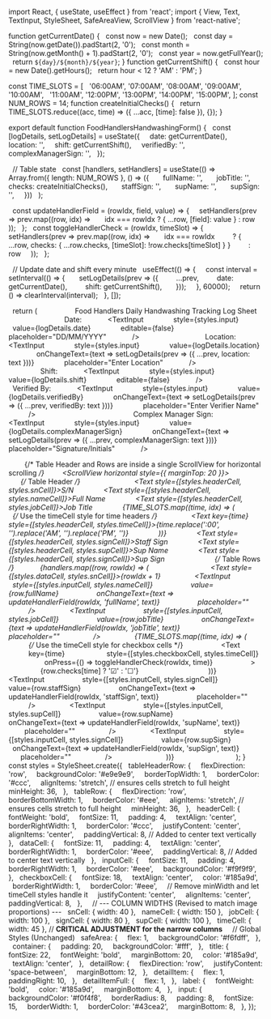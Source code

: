 import React, { useState, useEffect } from 'react';
import { View, Text, TextInput, StyleSheet, SafeAreaView, ScrollView } from 'react-native';

function getCurrentDate() {
  const now = new Date();
  const day = String(now.getDate()).padStart(2, '0');
  const month = String(now.getMonth() + 1).padStart(2, '0');
  const year = now.getFullYear();
  return `${day}/${month}/${year}`;
}
function getCurrentShift() {
  const hour = new Date().getHours();
  return hour < 12 ? 'AM' : 'PM';
}

const TIME_SLOTS = [
  '06:00AM', '07:00AM', '08:00AM', '09:00AM', '10:00AM',
  '11:00AM', '12:00PM', '13:00PM', '14:00PM', '15:00PM',
];
const NUM_ROWS = 14;
function createInitialChecks() {
  return TIME_SLOTS.reduce((acc, time) => ({ ...acc, [time]: false }), {});
}

export default function FoodHandlersHandwashingForm() {
  const [logDetails, setLogDetails] = useState({
    date: getCurrentDate(),
    location: '',
    shift: getCurrentShift(),
    verifiedBy: '',
    complexManagerSign: '',
  });

  // Table state
  const [handlers, setHandlers] = useState(() =>
    Array.from({ length: NUM_ROWS }, () => ({
      fullName: '',
      jobTitle: '',
      checks: createInitialChecks(),
      staffSign: '',
      supName: '',
      supSign: '',
    }))
  );

  const updateHandlerField = (rowIdx, field, value) => {
    setHandlers(prev => prev.map((row, idx) =>
      idx === rowIdx ? { ...row, [field]: value } : row
    ));
  };
  const toggleHandlerCheck = (rowIdx, timeSlot) => {
    setHandlers(prev => prev.map((row, idx) =>
      idx === rowIdx
        ? { ...row, checks: { ...row.checks, [timeSlot]: !row.checks[timeSlot] } }
        : row
    ));
  };

  // Update date and shift every minute
  useEffect(() => {
    const interval = setInterval(() => {
      setLogDetails(prev => ({
        ...prev,
        date: getCurrentDate(),
        shift: getCurrentShift(),
      }));
    }, 60000);
    return () => clearInterval(interval);
  }, []);

  return (
    <SafeAreaView style={styles.safeArea}>
      <ScrollView contentContainerStyle={styles.container}>
        <Text style={styles.title}>Food Handlers Daily Handwashing Tracking Log Sheet</Text>
        <View style={styles.detailRow}>
          <View style={styles.detailItem}>
            <Text style={styles.label}>Date:</Text>
            <TextInput
              style={styles.input}
              value={logDetails.date}
              editable={false}
              placeholder="DD/MM/YYYY"
            />
          </View>
          <View style={styles.detailItem}>
            <Text style={styles.label}>Location:</Text>
            <TextInput
              style={styles.input}
              value={logDetails.location}
              onChangeText={text => setLogDetails(prev => ({ ...prev, location: text }))}
              placeholder="Enter Location"
            />
          </View>
        </View>
        <View style={styles.detailRow}>
          <View style={styles.detailItem}>
            <Text style={styles.label}>Shift:</Text>
            <TextInput
              style={styles.input}
              value={logDetails.shift}
              editable={false}
            />
          </View>
          <View style={styles.detailItem}>
            <Text style={styles.label}>Verified By:</Text>
            <TextInput
              style={styles.input}
              value={logDetails.verifiedBy}
              onChangeText={text => setLogDetails(prev => ({ ...prev, verifiedBy: text }))}
              placeholder="Enter Verifier Name"
            />
          </View>
        </View>
        <View style={styles.detailRow}>
          <View style={styles.detailItemFull}>
            <Text style={styles.label}>Complex Manager Sign:</Text>
            <TextInput
              style={styles.input}
              value={logDetails.complexManagerSign}
              onChangeText={text => setLogDetails(prev => ({ ...prev, complexManagerSign: text }))}
              placeholder="Signature/Initials"
            />
          </View>
        </View>

        {/* Table Header and Rows are inside a single ScrollView for horizontal scrolling */}
        <ScrollView horizontal style={{ marginTop: 20 }}>
          <View>
            {/* Table Header */}
            <View style={styles.tableHeaderRow}>
              <Text style={[styles.headerCell, styles.snCell]}>S/N</Text>
              <Text style={[styles.headerCell, styles.nameCell]}>Full Name</Text>
              <Text style={[styles.headerCell, styles.jobCell]}>Job Title</Text>
              {TIME_SLOTS.map((time, idx) => (
                {/* Use the timeCell style for time headers */}
                <Text key={time} style={[styles.headerCell, styles.timeCell]}>{time.replace(':00', '').replace('AM', '').replace('PM', '')}</Text>
              ))}
              <Text style={[styles.headerCell, styles.signCell]}>Staff Sign</Text>
              <Text style={[styles.headerCell, styles.supCell]}>Sup Name</Text>
              <Text style={[styles.headerCell, styles.signCell]}>Sup Sign</Text>
            </View>
            {/* Table Rows */}
            {handlers.map((row, rowIdx) => (
              <View key={rowIdx} style={styles.tableRow}>
                <Text style={[styles.dataCell, styles.snCell]}>{rowIdx + 1}</Text>
                <TextInput
                  style={[styles.inputCell, styles.nameCell]}
                  value={row.fullName}
                  onChangeText={text => updateHandlerField(rowIdx, 'fullName', text)}
                  placeholder=""
                />
                <TextInput
                  style={[styles.inputCell, styles.jobCell]}
                  value={row.jobTitle}
                  onChangeText={text => updateHandlerField(rowIdx, 'jobTitle', text)}
                  placeholder=""
                />
                {TIME_SLOTS.map((time, idx) => (
                  {/* Use the timeCell style for checkbox cells */}
                  <Text
                    key={time}
                    style={[styles.checkboxCell, styles.timeCell]}
                    onPress={() => toggleHandlerCheck(rowIdx, time)}
                  >
                    {row.checks[time] ? '☑' : '☐'}
                  </Text>
                ))}
                <TextInput
                  style={[styles.inputCell, styles.signCell]}
                  value={row.staffSign}
                  onChangeText={text => updateHandlerField(rowIdx, 'staffSign', text)}
                  placeholder=""
                />
                <TextInput
                  style={[styles.inputCell, styles.supCell]}
                  value={row.supName}
                  onChangeText={text => updateHandlerField(rowIdx, 'supName', text)}
                  placeholder=""
                />
                <TextInput
                  style={[styles.inputCell, styles.signCell]}
                  value={row.supSign}
                  onChangeText={text => updateHandlerField(rowIdx, 'supSign', text)}
                  placeholder=""
                />
              </View>
            ))}
          </View>
        </ScrollView>
      </ScrollView>
    </SafeAreaView>
  );
}
  const styles = StyleSheet.create({
  tableHeaderRow: {
    flexDirection: 'row',
    backgroundColor: '#e9e9e9',
    borderTopWidth: 1,
    borderColor: '#ccc',
    alignItems: 'stretch', // ensures cells stretch to full height
    minHeight: 36,
  },
  tableRow: {
    flexDirection: 'row',
    borderBottomWidth: 1,
    borderColor: '#eee',
    alignItems: 'stretch', // ensures cells stretch to full height
    minHeight: 36,
  },
  headerCell: {
    fontWeight: 'bold',
    fontSize: 11,
    padding: 4,
    textAlign: 'center',
    borderRightWidth: 1,
    borderColor: '#ccc',
    justifyContent: 'center',
    alignItems: 'center',
    paddingVertical: 8, // Added to center text vertically
  },
  dataCell: {
    fontSize: 11,
    padding: 4,
    textAlign: 'center',
    borderRightWidth: 1,
    borderColor: '#eee',
    paddingVertical: 8, // Added to center text vertically
  },
  inputCell: {
    fontSize: 11,
    padding: 4,
    borderRightWidth: 1,
    borderColor: '#eee',
    backgroundColor: '#f9f9f9',
  },
  checkboxCell: {
    fontSize: 18,
    textAlign: 'center',
    color: '#185a9d',
    borderRightWidth: 1,
    borderColor: '#eee',
    // Remove minWidth and let timeCell styles handle it
    justifyContent: 'center', 
    alignItems: 'center',
    paddingVertical: 8,
  },
  
  // --- COLUMN WIDTHS (Revised to match image proportions) ---
  snCell: { width: 40 }, 
  nameCell: { width: 150 }, 
  jobCell: { width: 100 }, 
  signCell: { width: 80 }, 
  supCell: { width: 100 }, 
  timeCell: { width: 45 }, // **CRITICAL ADJUSTMENT for the narrow columns**
  
  // Global Styles (Unchanged)
  safeArea: {
    flex: 1,
    backgroundColor: '#f6fdff',
  },
  container: {
    padding: 20,
    backgroundColor: '#fff',
  },
  title: {
    fontSize: 22,
    fontWeight: 'bold',
    marginBottom: 20,
    color: '#185a9d',
    textAlign: 'center',
  },
  detailRow: {
    flexDirection: 'row',
    justifyContent: 'space-between',
    marginBottom: 12,
  },
  detailItem: {
    flex: 1,
    paddingRight: 10,
  },
  detailItemFull: {
    flex: 1,
  },
  label: {
    fontWeight: 'bold',
    color: '#185a9d',
    marginBottom: 4,
  },
  input: {
    backgroundColor: '#f0f4f8',
    borderRadius: 8,
    padding: 8,
    fontSize: 15,
    borderWidth: 1,
    borderColor: '#43cea2',
    marginBottom: 8,
  },
});